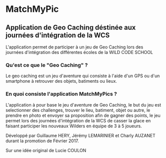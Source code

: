 # MatchMyPic

## Application de Geo Caching déstinée aux journées d'intégration de la WCS

L'application permet de participer à un jeu de Geo Caching lors des journées d'intégration des différentes écoles de la WILD CODE SCHOOL

### Qu'est ce que le "Geo Caching" ?

Le geo caching est un jeu d'aventure qui consiste à l'aide d'un GPS ou d'un smartphone à retrouver des objets, batiments ou lieux.

### En quoi consiste l'application MatchMyPics ?

L'application à pour base le jeu d'aventure de Geo Caching, le but du jeu est selectionner des challenges, trouver le lieu, batiment, objet ou autre, le prendre en photo et envoyer sa proposition afin de gagner des points, le jeu permet lors des journées d'intégration de la WCS de casser la glace en faisant participer les nouveaux Wilders en équipe de 3 à 5 joueurs. 



Développé par Guillaume HERY, Jérémy LEMARINIER et Charly AUZANET durant la promotion de Février 2017.

Sur une idée original de Lucie COULON
